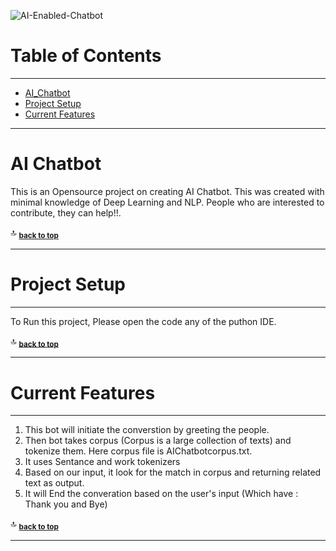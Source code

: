 
![AI-Enabled-Chatbot](https://user-images.githubusercontent.com/30896136/195961757-41636611-5d99-4c01-b41b-8b6f2f81c02b.png)

# Table of Contents
-----------------
- [AI_Chatbot](#ai-chatbot)
- [Project Setup](#project-setup)
- [Current Features](#current-features)

<hr>

# AI Chatbot

This is an Opensource project on creating AI Chatbot. This was created with minimal knowledge of Deep Learning and NLP. People who are interested to contribute, they can help!!.

:top: <sub>[**back to top**](#table-of-contents)</sub>
<hr>

# Project Setup
-----------
   To Run this project, Please open the code any of the puthon IDE. 


:top: <sub>[**back to top**](#table-of-contents)</sub>
<hr>
   
# Current Features
-------------

1. This bot will initiate the converstion by greeting the people.
2. Then bot takes corpus (Corpus is a large collection of texts) and tokenize them. Here corpus file is AIChatbotcorpus.txt.  
3. It uses Sentance and work tokenizers
4. Based on our input, it look for the match in corpus and returning related text as output. 
5. It will End the converation based on the user's input (Which have : Thank you and Bye)

:top: <sub>[**back to top**](#table-of-contents)</sub>
<hr>
